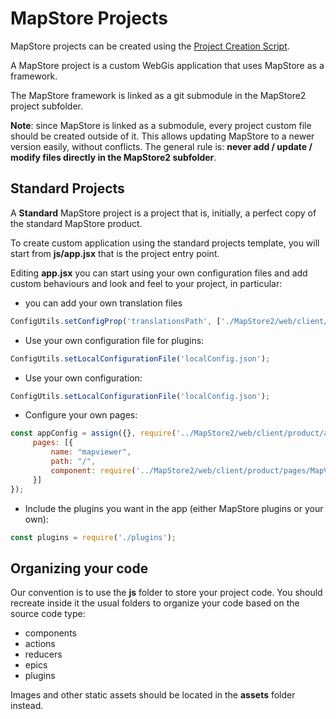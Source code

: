 # MapStore Projects
MapStore projects can be created using the [Project Creation Script](../project-creation-script).

A MapStore project is a custom WebGis application that uses MapStore as a framework.

The MapStore framework is linked as a git submodule in the MapStore2 project subfolder.

**Note**: since MapStore is linked as a submodule, every project custom file should be created outside of it. This allows updating MapStore to a newer version easily, without conflicts. The general rule is: **never add / update / modify files directly in the MapStore2 subfolder**.

## Standard Projects

A **Standard** MapStore project is a project that is, initially, a perfect copy of the standard MapStore
product.

To create custom application using the standard projects template, you will start from **js/app.jsx**
that is the project entry point.

Editing **app.jsx** you can start using your own configuration files and add custom behaviours and look and
feel to your project, in particular:

 * you can add your own translation files

```javascript
ConfigUtils.setConfigProp('translationsPath', ['./MapStore2/web/client/translations', './translations']);

```
 * Use your own configuration file for plugins:

```javascript
ConfigUtils.setLocalConfigurationFile('localConfig.json');

```
 * Use your own configuration:

```javascript
ConfigUtils.setLocalConfigurationFile('localConfig.json');

```
 * Configure your own pages:

```javascript
const appConfig = assign({}, require('../MapStore2/web/client/product/appConfig'), {
     pages: [{
         name: "mapviewer",
         path: "/",
         component: require('../MapStore2/web/client/product/pages/MapViewer').default
     }]
});

```
 * Include the plugins you want in the app (either MapStore plugins or your own):

```javascript
const plugins = require('./plugins');

```

## Organizing your code
Our convention is to use the **js** folder to store your project code.
You should recreate inside it the usual folders to organize your code based on the source code type:
 * components
 * actions
 * reducers
 * epics
 * plugins

Images and other static assets should be located in the **assets** folder instead.
